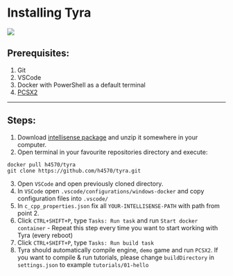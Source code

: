 # Installing Tyra

[![](https://img.shields.io/badge/Install%20time-5%20minutes-brightgreen)](#)

## Prerequisites:
1. Git
2. VSCode
3. Docker with PowerShell as a default terminal
4. [PCSX2](https://github.com/h4570/tyra/blob/master/docs/install/pcsx2.md#)

---

## Steps:
1. Download [intellisense package](https://github.com/h4570/tyra/releases) and unzip it somewhere in your computer.
2. Open terminal in your favourite repositories directory and execute: 
```
docker pull h4570/tyra
git clone https://github.com/h4570/tyra.git
```
3. Open `VSCode` and open previously cloned directory.
4. In `VSCode` open `.vscode/configurations/windows-docker` and copy configuration files into `.vscode/`
5. In `c_cpp_properties.json` fix all `YOUR-INTELLISENSE-PATH` with path from point 2.
6. Click `CTRL+SHIFT+P`, type `Tasks: Run task` and run `Start docker container` - Repeat this step every time you want to start working with Tyra (every reboot)
7. Click `CTRL+SHIFT+P`, type `Tasks: Run build task`
8. Tyra should automatically compile engine, `demo` game and run `PCSX2`. If you want to compile & run tutorials, please change `buildDirectory` in `settings.json` to example `tutorials/01-hello`
